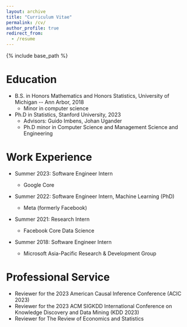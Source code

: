 ```yaml
---
layout: archive
title: "Curriculum Vitae"
permalink: /cv/
author_profile: true
redirect_from:
  - /resume
---
```


{% include base_path %}

Education
======
* B.S. in Honors Mathematics and Honors Statistics, University of Michigan -- Ann Arbor, 2018
  * Minor in computer science
* Ph.D in Statistics, Stanford University, 2023
  * Advisors: Guido Imbens, Johan Ugander
  * Ph.D minor in Computer Science and Management Science and Engineering

Work Experience
======
* Summer 2023: Software Engineer Intern
  * Google Core

* Summer 2022: Software Engineer Intern, Machine Learning (PhD)
  * Meta (formerly Facebook)

* Summer 2021: Research Intern
  * Facebook Core Data Science

* Summer 2018: Software Engineer Intern
  * Microsoft Asia-Pacific Research & Development Group
  
Professional Service
======
* Reviewer for the 2023 American Causal Inference Conference (ACIC 2023)
* Reviewer for the 2023 ACM SIGKDD International Conference on Knowledge Discovery and Data
Mining (KDD 2023)
* Reviewer for The Review of Economics and Statistics
